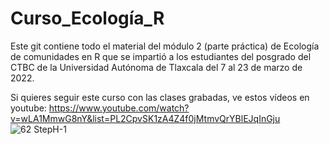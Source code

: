 # Curso_Ecología_R

Este git contiene todo el material del módulo 2 (parte práctica) de Ecología de comunidades en R que se impartió a los estudiantes del posgrado del CTBC de la Universidad Autónoma de Tlaxcala del 7 al 23 de marzo de 2022.

Si quieres seguir este curso con las clases grabadas, ve estos vídeos en youtube: https://www.youtube.com/watch?v=wLA1MmwG8nY&list=PL2CpvSK1zA4Z4f0jMtmvQrYBlEJqInGju
![62 StepH-1](https://user-images.githubusercontent.com/46801667/173198875-4c968f53-5d38-4f72-8fb3-b2f2b6d08a31.png)


